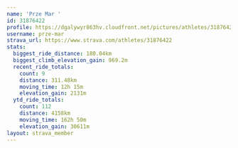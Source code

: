 ```yaml
---
name: 'Prze Mar '
id: 31876422
profile: https://dgalywyr863hv.cloudfront.net/pictures/athletes/31876422/22548952/4/large.jpg
username: prze-mar
strava_url: https://www.strava.com/athletes/31876422
stats:
  biggest_ride_distance: 180.04km
  biggest_climb_elevation_gain: 969.2m
  recent_ride_totals:
    count: 9
    distance: 311.48km
    moving_time: 12h 15m
    elevation_gain: 2131m
  ytd_ride_totals:
    count: 112
    distance: 4158km
    moving_time: 162h 50m
    elevation_gain: 30611m
layout: strava_member
--- 
```

